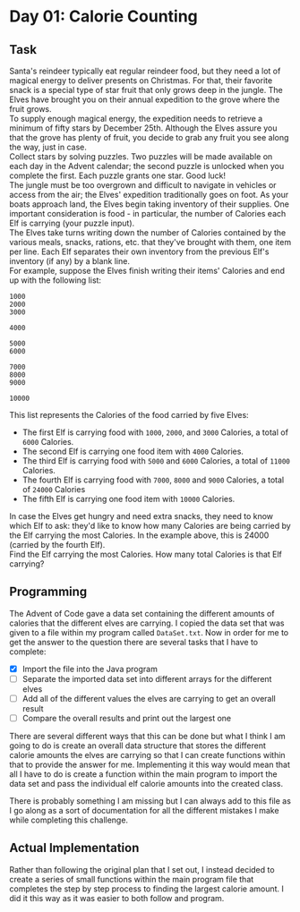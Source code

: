 # Day 01: Calorie Counting

## Task
Santa's reindeer typically eat regular reindeer food, but they need a lot of magical energy to deliver presents on Christmas. For that, their favorite snack is a special type of star fruit that only grows deep in the jungle. The Elves have brought you on their annual expedition to the grove where the fruit grows. \
To supply enough magical energy, the expedition needs to retrieve a minimum of fifty stars by December 25th. Although the Elves assure you that the grove has plenty of fruit, you decide to grab any fruit you see along the way, just in case. \
Collect stars by solving puzzles. Two puzzles will be made available on each day in the Advent calendar; the second puzzle is unlocked when you complete the first. Each puzzle grants one star. Good luck! \
The jungle must be too overgrown and difficult to navigate in vehicles or access from the air; the Elves' expedition traditionally goes on foot. As your boats approach land, the Elves begin taking inventory of their supplies. One important consideration is food - in particular, the number of Calories each Elf is carrying (your puzzle input). \
The Elves take turns writing down the number of Calories contained by the various meals, snacks, rations, etc. that they've brought with them, one item per line. Each Elf separates their own inventory from the previous Elf's inventory (if any) by a blank line. \
For example, suppose the Elves finish writing their items' Calories and end up with the following list:

```
1000
2000
3000

4000

5000
6000

7000
8000
9000

10000
```

This list represents the Calories of the food carried by five Elves:
* The first Elf is carrying food with `1000`, `2000`, and `3000` Calories, a total of `6000` Calories.
* The second Elf is carrying one food item with `4000` Calories.
* The third Elf is carrying food with `5000` and `6000` Calories, a total of `11000` Calories.
* The fourth Elf is carrying food with `7000`, `8000` and `9000` Calories, a total of `24000` Calories
* The fifth Elf is carrying one food item with `10000` Calories.

In case the Elves get hungry and need extra snacks, they need to know which Elf to ask: they'd like to know how many Calories are being carried by the Elf carrying the most Calories. In the example above, this is 24000 (carried by the fourth Elf). \
Find the Elf carrying the most Calories. How many total Calories is that Elf carrying?

## Programming
The Advent of Code gave a data set containing the different amounts of calories that the different elves are carrying. I copied the data set that was given to a file within my program called `DataSet.txt`. Now in order for me to get the answer to the question there are several tasks that I have to complete:
- [X] Import the file into the Java program
- [ ] Separate the imported data set into different arrays for the different elves 
- [ ] Add all of the different values the elves are carrying to get an overall result
- [ ] Compare the overall results and print out the largest one

There are several different ways that this can be done but what I think I am going to do is create an overall data structure that stores the different calorie amounts the elves are carrying so that I can create functions within that to provide the answer for me. Implementing it this way would mean that all I have to do is create a function within the main program to import the data set and pass the individual elf calorie amounts into the created class. 

There is probably something I am missing but I can always add to this file as I go along as a sort of documentation for all the different mistakes I make while completing this challenge.

## Actual Implementation
Rather than following the original plan that I set out, I instead decided to create a series of small functions within the main program file that completes the step by step process to finding the largest calorie amount. I did it this way as it was easier to both follow and program.